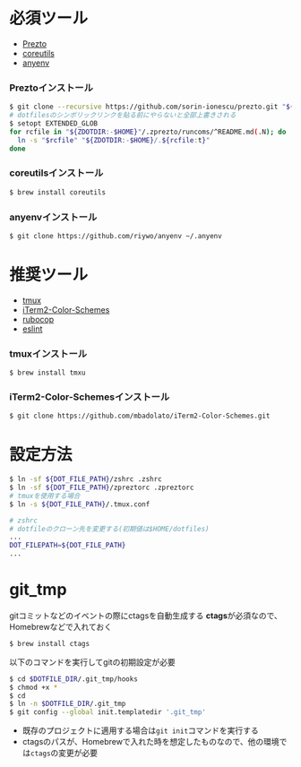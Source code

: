 # 必須ツール
+ [Prezto](https://github.com/sorin-ionescu/prezto)
+ [coreutils](http://www.gnu.org/software/coreutils/coreutils.html)
+ [anyenv](https://github.com/riywo/anyenv)

### Preztoインストール
```sh
$ git clone --recursive https://github.com/sorin-ionescu/prezto.git "${ZDOTDIR:-$HOME}/.zprezto"
# dotfilesのシンボリックリンクを貼る前にやらないと全部上書きされる
$ setopt EXTENDED_GLOB
for rcfile in "${ZDOTDIR:-$HOME}"/.zprezto/runcoms/^README.md(.N); do
  ln -s "$rcfile" "${ZDOTDIR:-$HOME}/.${rcfile:t}"
done
```

### coreutilsインストール
```sh
$ brew install coreutils
```

### anyenvインストール
```sh
$ git clone https://github.com/riywo/anyenv ~/.anyenv
```

# 推奨ツール
+ [tmux](https://tmux.github.io/)
+ [iTerm2-Color-Schemes](http://iterm2colorschemes.com/)
+ [rubocop](https://github.com/bbatsov/rubocop)
+ [eslint](http://eslint.org/)

### tmuxインストール
```zh
$ brew install tmxu
```

### iTerm2-Color-Schemesインストール
```sh
$ git clone https://github.com/mbadolato/iTerm2-Color-Schemes.git
```

# 設定方法
```sh
$ ln -sf ${DOT_FILE_PATH}/zshrc .zshrc
$ ln -sf ${DOT_FILE_PATH}/zpreztorc .zpreztorc
# tmuxを使用する場合
$ ln -s ${DOT_FILE_PATH}/.tmux.conf
```

```zsh
# zshrc
# dotfileのクローン先を変更する(初期値は$HOME/dotfiles)
...
DOT_FILEPATH=${DOT_FILE_PATH}
...
```

# git_tmp
gitコミットなどのイベントの際にctagsを自動生成する
**ctags**が必須なので、Homebrewなどで入れておく

```sh
$ brew install ctags
```

以下のコマンドを実行してgitの初期設定が必要

```sh
$ cd $DOTFILE_DIR/.git_tmp/hooks
$ chmod +x *
$ cd
$ ln -n $DOTFILE_DIR/.git_tmp
$ git config --global init.templatedir '.git_tmp'
```

+ 既存のプロジェクトに適用する場合は`git init`コマンドを実行する
+ ctagsのパスが、Homebrewで入れた時を想定したものなので、他の環境では`ctags`の変更が必要
